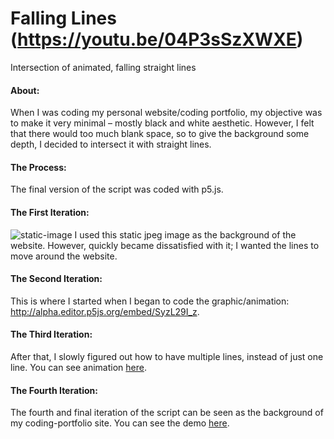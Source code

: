 # Falling Lines (https://youtu.be/04P3sSzXWXE)
Intersection of animated, falling straight lines

#### About: 
When I was coding my personal website/coding portfolio, my objective was to make it very minimal – mostly black and white aesthetic. However, I felt that there would too much blank space, so to give the background some depth, I decided to intersect it with straight lines.

#### The Process: 
The final version of the script was coded with p5.js.

#### The First Iteration:
![static-image](https://user-images.githubusercontent.com/9923181/47945422-4bc05c00-ded8-11e8-896a-82eb3076814b.png)
I used this static jpeg image as the background of the website. However, quickly became dissatisfied with it; I wanted the lines to move around the website.

#### The Second Iteration:
This is where I started when I began to code the graphic/animation: http://alpha.editor.p5js.org/embed/SyzL29I_z.

#### The Third Iteration:
After that, I slowly figured out how to have multiple lines, instead of just one line. You can see animation [here](https://editor.p5js.org/full/Hk0n3qI_z).

#### The Fourth Iteration:
The fourth and final iteration of the script can be seen as the background of my coding-portfolio site. You can see the demo [here](https://youtu.be/04P3sSzXWXE).
